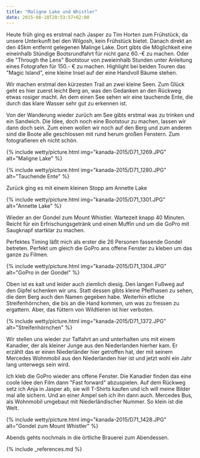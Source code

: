```yaml
---
title: "Maligne Lake und Whistler"
date: 2015-08-10T20:53:57+02:00
---
```

Heute früh ging es erstmal nach Jasper zu Tim Horten zum Frühstück, da unsere Unterkunft bei den Wilgosh, kein Frühstück bietet. Danach direkt an den 45km entfernt gelegenen Malinge Lake. Dort gibts die Möglichkeit eine eineinhalb Stündige Bootsrundfahrt für nicht ganz 60.-€ zu machen. Oder die "Through the Lens" Bootstour von zweieinhalb Stunden unter Anleitung eines Fotografen für 150.- € zu machen. Highlight bei beiden Touren das "Magic Island", eine kleine Insel auf der eine Handvoll Bäume stehen.

Wir machen erstmal den kürzesten Trail an zwei kleine Seen. Zum Glück geht es hier zuerst leicht Berg an, was den Gedanken an den Rückweg etwas rosiger macht. An dem einen See sehen wir eine tauchende Ente, die durch das klare Wasser sehr gut zu erkennen ist.

Von der Wanderung wieder zurüch am See gibts erstmal was zu trinken und ein Sandwich. Die Idee, doch noch eine Bootstour zu machen, lassen wir dann doch sein. Zum einen wollen wir noch auf den Berg und zum anderen sind die Boote alle geschlossen mit rund herum großen Fenstern. Zum fotografieren eh nicht schön.

{% include wetty/picture.html img="kanada-2015/D71_1269.JPG" alt="Maligne Lake" %}

{% include wetty/picture.html img="kanada-2015/D71_1280.JPG" alt="Tauchende Ente" %}

Zurück ging es mit einem kleinen Stopp am Annette Lake

{% include wetty/picture.html img="kanada-2015/D71_1301.JPG" alt="Annette Lake" %}

Wieder an der Gondel zum Mount Whistler. Wartezeit knapp 40 Minuten. Reicht für ein Erfrischungsgetränk und einen Muffin und um die GoPro mit Saugknapf startklar zu machen.

Perfektes Timing läßt mich als erster die 26 Personen fassende Gondel betreten. Perfekt um gleich die GoPro ans offene Fenster zu kleben um das ganze zu Filmen.

{% include wetty/picture.html img="kanada-2015/D71_1304.JPG" alt="GoPro in der Gondel" %}

Oben ist es kalt und leider auch ziemlich diesig. Den langen Fußweg auf den Gipfel schenken wir uns. Statt dessen gibts kleine Pfeifhasen zu sehen, die dem Berg auch den Namen gegeben habe. Weiterhin etliche Streifenhörnchen, die bis an die Hand kommen, um was zu fressen zu ergattern. Aber, das füttern von Wildtieren ist hier verboten.

{% include wetty/picture.html img="kanada-2015/D71_1372.JPG" alt="Streifenhörnchen" %}

Wir stellen uns wieder zur Talfahrt an und unterhalten uns mit einem Kanadier, der als kleiner Junge aus den Niederlanden hierher kam. Er erzählt das er einen Niederländer hier getroffen hat, der mit seinem Mercedes Wohnmobil aus den Niederlanden hier ist und jetzt wohl ein Jahr lang unterwegs sein wird.

Ich kleb die GoPro wieder ans offene Fenster. Die Kanadier finden das eine coole Idee den Film dann "Fast forward" abzuspielen. Auf dem Rückweg setz ich Anja in Jasper ab, sie will T-Shirts kaufen und ich will meine Bilder mal alle sichern. Und an einer Ampel seh ich ihn dann auch. Mercedes Bus, als Wohnmobil umgebaut mit Niederländischer Nummer. So klein ist die Welt.

{% include wetty/picture.html img="kanada-2015/D71_1428.JPG" alt="Gondel zum Mount Whistler" %}

Abends gehts nochmals in die örtliche Brauerei zum Abendessen.
 
{% include _references.md %}

